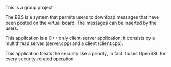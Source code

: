 This is a group project

The BBS is a system that permits users to download messages that have been posted on the virtual board. The messages can be inserted by the users.

This application is a C++ only client-server application; it consists by a multithread server (server.cpp) and a client (client.cpp).

This application treats the security like a priority, in fact it uses OpenSSL for every security-related operation.
